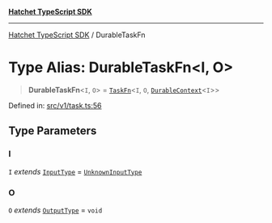 [**Hatchet TypeScript SDK**](../README.md)

***

[Hatchet TypeScript SDK](../README.md) / DurableTaskFn

# Type Alias: DurableTaskFn\<I, O\>

> **DurableTaskFn**\<`I`, `O`\> = [`TaskFn`](TaskFn.md)\<`I`, `O`, [`DurableContext`](../classes/DurableContext.md)\<`I`\>\>

Defined in: [src/v1/task.ts:56](https://github.com/hatchet-dev/hatchet/blob/0288a24f2e9f14787135b399bd47182f4d1260d9/sdks/typescript/src/v1/task.ts#L56)

## Type Parameters

### I

`I` *extends* [`InputType`](InputType.md) = [`UnknownInputType`](UnknownInputType.md)

### O

`O` *extends* [`OutputType`](OutputType.md) = `void`

